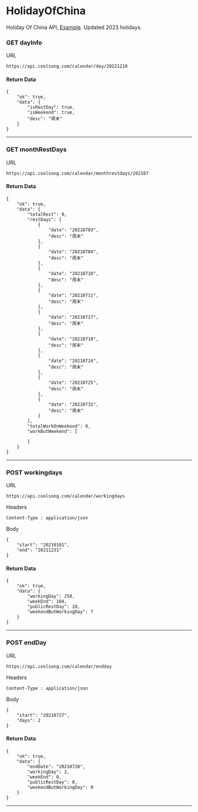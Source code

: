 # HolidayOfChina
Holiday Of China API, [Example](https://api.coolsong.com/today.php). 
Updated 2023 holidays.

### GET dayInfo
URL
```
https://api.coolsong.com/calendar/day/20221210
```
#### Return Data
```
{
    "ok": true,
    "data": {
        "isRestDay": true,
        "isWeekend": true,
        "desc": "周末"
    }
}
```
***
### GET monthRestDays
URL
```
https://api.coolsong.com/calendar/monthrestdays/202107
```
#### Return Data
```
{
    "ok": true,
    "data": {
        "totalRest": 9,
        "restDays": [
            {
                "date": "20210703",
                "desc": "周末"
            },
            {
                "date": "20210704",
                "desc": "周末"
            },
            {
                "date": "20210710",
                "desc": "周末"
            },
            {
                "date": "20210711",
                "desc": "周末"
            },
            {
                "date": "20210717",
                "desc": "周末"
            },
            {
                "date": "20210718",
                "desc": "周末"
            },
            {
                "date": "20210724",
                "desc": "周末"
            },
            {
                "date": "20210725",
                "desc": "周末"
            },
            {
                "date": "20210731",
                "desc": "周末"
            }
        ],
        "totalWorkOnWeekend": 0,
        "workButWeekend": [

        ]
    }
}
```
***
### POST workingdays
URL
```
https://api.coolsong.com/calendar/workingdays
```
Headers
```
Content-Type : application/json
```
Body
```
{
    "start": "20210101",
    "end": "20211231"
}
```
#### Return Data

```
{
    "ok": true,
    "data": {
        "workingDay": 250,
        "weekEnd": 104,
        "publicRestDay": 18,
        "weekendButWorkingDay": 7
    }
}
```
***
### POST endDay
URL
```
https://api.coolsong.com/calendar/endday
```
Headers
```
Content-Type : application/json
```
Body
```
{
    "start": "20210727",
    "days": 2
}
```
#### Return Data

```
{
    "ok": true,
    "data": {
        "endDate": "20210728",
        "workingDay": 2,
        "weekEnd": 0,
        "publicRestDay": 0,
        "weekendButWorkingDay": 0
    }
}
```
***
